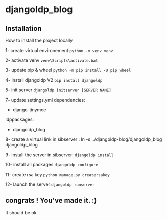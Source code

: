 # djangoldp_blog

## Installation

How to install the project locally

1- create virtual environement
`python -m venv venv`

2- activate venv
`venv\Scripts\activate.bat`

3- update pip & wheel
`python -m pip install -U pip wheel`

4- install djangoldp V2
`pip install djangoldp`

5- init server 
`djangoldp initserver [SERVER NAME]`

7- update settings.yml
dependencies: 
  - django-tinymce

ldppackages: 
  - djangoldp_blog

8- create a virtual link in sibserver : 
ln -s ../djangoldp-blog/djangoldp_blog djangoldp_blog

9- install the server in sibserver:
`djangoldp install`

10- install all packages
`djangoldp configure`

11- create rsa key
`python manage.py creatersakey`

12- launch the server
`djangoldp runserver`

## congrats ! You've made it. :)

It should be ok.